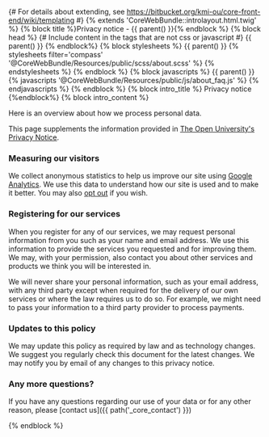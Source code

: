 {# For details about extending, see https://bitbucket.org/kmi-ou/core-front-end/wiki/templating #} {% extends 'CoreWebBundle::introlayout.html.twig' %} {% block title %}Privacy notice - {{ parent() }}{% endblock %} {% block head %} {# Include content in the tags that are not css or javascript #} {{ parent() }} {% endblock%} {% block stylesheets %} {{ parent() }} {% stylesheets filter='compass' '@CoreWebBundle/Resources/public/scss/about.scss' %}   {% endstylesheets %} {% endblock %} {% block javascripts %} {{ parent() }} {% javascripts '@CoreWebBundle/Resources/public/js/about\_faq.js' %}  {% endjavascripts %} {% endblock %} {% block intro\_title %} Privacy notice {%endblock%} {% block intro\_content %}

Here is an overview about how we process personal data.

This page supplements the information provided in [The Open University's Privacy Notice](http://www.open.ac.uk/about/main/strategy-and-policies/policies-and-statements/website-privacy-ou).

### Measuring our visitors

We collect anonymous statistics to help us improve our site using [Google Analytics](https://support.google.com/analytics/answer/6004245). We use this data to understand how our site is used and to make it better. You may also [opt out](https://tools.google.com/dlpage/gaoptout) if you wish.

### Registering for our services

When you register for any of our services, we may request personal information from you such as your name and email address. We use this information to provide the services you requested and for improving them. We may, with your permission, also contact you about other services and products we think you will be interested in.

We will never share your personal information, such as your email address, with any third party except when required for the delivery of our own services or where the law requires us to do so. For example, we might need to pass your information to a third party provider to process payments.

### Updates to this policy

We may update this policy as required by law and as technology changes. We suggest you regularly check this document for the latest changes. We may notify you by email of any changes to this privacy notice.

### Any more questions?

If you have any questions regarding our use of your data or for any other reason, please [contact us]({{ path('_core_contact') }})

{% endblock %}